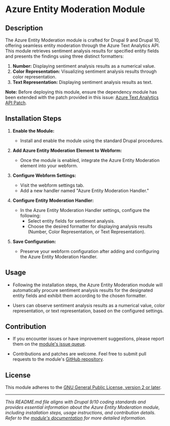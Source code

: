 # Azure Entity Moderation Module

## Description

The Azure Entity Moderation module is crafted for Drupal 9 and Drupal 10, offering seamless entity moderation through the Azure Text Analytics API. This module retrieves sentiment analysis results for specified entity fields and presents the findings using three distinct formatters:

1. **Number:** Displaying sentiment analysis results as a numerical value.
2. **Color Representation:** Visualizing sentiment analysis results through color representation.
3. **Text Representation:** Displaying sentiment analysis results as text.

**Note:** Before deploying this module, ensure the dependency module has been extended with the patch provided in this issue: [Azure Text Analytics API Patch](https://www.drupal.org/project/azure_text_analytics_api/issues/2972646).

## Installation Steps

1. **Enable the Module:**
   - Install and enable the module using the standard Drupal procedures.

2. **Add Azure Entity Moderation Element to Webform:**
   - Once the module is enabled, integrate the Azure Entity Moderation element into your webform.

3. **Configure Webform Settings:**
   - Visit the webform settings tab.
   - Add a new handler named "Azure Entity Moderation Handler."

4. **Configure Entity Moderation Handler:**
   - In the Azure Entity Moderation Handler settings, configure the following:
     - Select entity fields for sentiment analysis.
     - Choose the desired formatter for displaying analysis results (Number, Color Representation, or Text Representation).

5. **Save Configuration:**
   - Preserve your webform configuration after adding and configuring the Azure Entity Moderation Handler.

## Usage

- Following the installation steps, the Azure Entity Moderation module will automatically procure sentiment analysis results for the designated entity fields and exhibit them according to the chosen formatter.

- Users can observe sentiment analysis results as a numerical value, color representation, or text representation, based on the configured settings.

## Contribution

- If you encounter issues or have improvement suggestions, please report them on the [module's issue queue](https://www.drupal.org/project/issues/azure_entity_moderation).

- Contributions and patches are welcome. Feel free to submit pull requests to the module's [GitHub repository](https://github.com/yourusername/azure_entity_moderation).

## License

This module adheres to the [GNU General Public License, version 2 or later](https://www.gnu.org/licenses/gpl-2.0.html).

---

*This README.md file aligns with Drupal 9/10 coding standards and provides essential information about the Azure Entity Moderation module, including installation steps, usage instructions, and contribution details. Refer to the [module's documentation](https://www.drupal.org/project/azure_entity_moderation) for more detailed information.*

